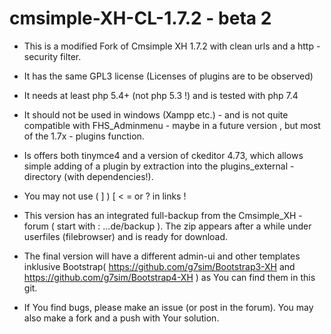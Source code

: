 # cmsimple-XH-CL-1.7.2 - beta 2

* This is a  modified  Fork of Cmsimple XH 1.7.2 with clean urls and a http - security filter.

* It has the same GPL3  license (Licenses of plugins are to be observed)

* It needs at least php 5.4+ (not php 5.3 !)  and is tested with php 7.4

* It should not be used in windows (Xampp etc.) -  and is not quite compatible with FHS_Adminmenu - maybe in a future version , but most of the 1.7x - plugins function.

* Is offers both tinymce4 and a version of ckeditor 4.73, which allows simple adding of a plugin by extraction into the plugins_external - directory (with dependencies!).

* You may not use ( ] ) [ < = or ? in links !

* This version has an integrated full-backup from the Cmsimple_XH - forum ( start with : ...de/backup ). The zip  appears after a while under userfiles (filebrowser) and is ready for download.

* The final version will have a different admin-ui and other templates inklusive 
        Bootstrap( https://github.com/g7sim/Bootstrap3-XH  and https://github.com/g7sim/Bootstrap4-XH ) as You can find them in this git.

* If You find bugs, please make an issue (or post in the forum). You may also make a fork and a push with Your solution.


